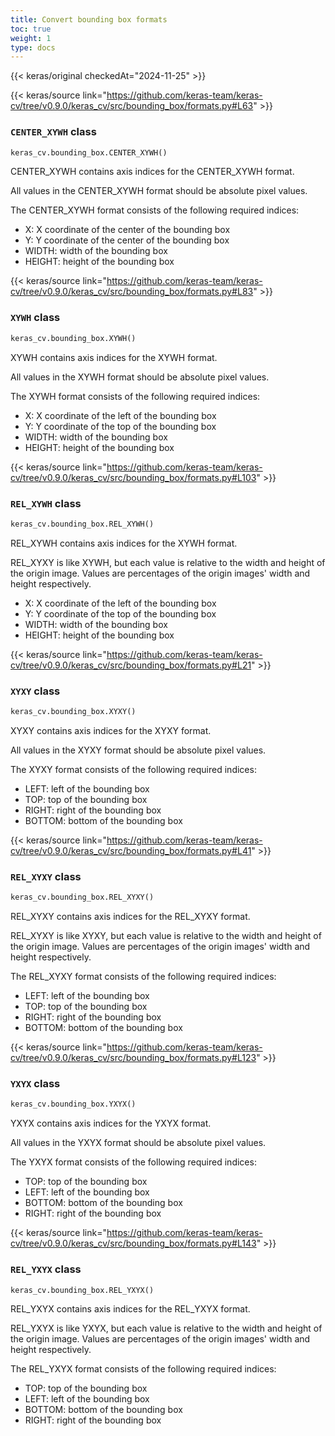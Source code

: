```yaml
---
title: Convert bounding box formats
toc: true
weight: 1
type: docs
---
```


{{< keras/original checkedAt="2024-11-25" >}}

{{< keras/source link="https://github.com/keras-team/keras-cv/tree/v0.9.0/keras_cv/src/bounding_box/formats.py#L63" >}}

### `CENTER_XYWH` class

```python
keras_cv.bounding_box.CENTER_XYWH()
```

CENTER_XYWH contains axis indices for the CENTER_XYWH format.

All values in the CENTER_XYWH format should be absolute pixel values.

The CENTER_XYWH format consists of the following required indices:

- X: X coordinate of the center of the bounding box
- Y: Y coordinate of the center of the bounding box
- WIDTH: width of the bounding box
- HEIGHT: height of the bounding box

{{< keras/source link="https://github.com/keras-team/keras-cv/tree/v0.9.0/keras_cv/src/bounding_box/formats.py#L83" >}}

### `XYWH` class

```python
keras_cv.bounding_box.XYWH()
```

XYWH contains axis indices for the XYWH format.

All values in the XYWH format should be absolute pixel values.

The XYWH format consists of the following required indices:

- X: X coordinate of the left of the bounding box
- Y: Y coordinate of the top of the bounding box
- WIDTH: width of the bounding box
- HEIGHT: height of the bounding box

{{< keras/source link="https://github.com/keras-team/keras-cv/tree/v0.9.0/keras_cv/src/bounding_box/formats.py#L103" >}}

### `REL_XYWH` class

```python
keras_cv.bounding_box.REL_XYWH()
```

REL_XYWH contains axis indices for the XYWH format.

REL_XYXY is like XYWH, but each value is relative to the width and height of
the origin image. Values are percentages of the origin images' width and
height respectively.

- X: X coordinate of the left of the bounding box
- Y: Y coordinate of the top of the bounding box
- WIDTH: width of the bounding box
- HEIGHT: height of the bounding box

{{< keras/source link="https://github.com/keras-team/keras-cv/tree/v0.9.0/keras_cv/src/bounding_box/formats.py#L21" >}}

### `XYXY` class

```python
keras_cv.bounding_box.XYXY()
```

XYXY contains axis indices for the XYXY format.

All values in the XYXY format should be absolute pixel values.

The XYXY format consists of the following required indices:

- LEFT: left of the bounding box
- TOP: top of the bounding box
- RIGHT: right of the bounding box
- BOTTOM: bottom of the bounding box

{{< keras/source link="https://github.com/keras-team/keras-cv/tree/v0.9.0/keras_cv/src/bounding_box/formats.py#L41" >}}

### `REL_XYXY` class

```python
keras_cv.bounding_box.REL_XYXY()
```

REL_XYXY contains axis indices for the REL_XYXY format.

REL_XYXY is like XYXY, but each value is relative to the width and height of
the origin image. Values are percentages of the origin images' width and
height respectively.

The REL_XYXY format consists of the following required indices:

- LEFT: left of the bounding box
- TOP: top of the bounding box
- RIGHT: right of the bounding box
- BOTTOM: bottom of the bounding box

{{< keras/source link="https://github.com/keras-team/keras-cv/tree/v0.9.0/keras_cv/src/bounding_box/formats.py#L123" >}}

### `YXYX` class

```python
keras_cv.bounding_box.YXYX()
```

YXYX contains axis indices for the YXYX format.

All values in the YXYX format should be absolute pixel values.

The YXYX format consists of the following required indices:

- TOP: top of the bounding box
- LEFT: left of the bounding box
- BOTTOM: bottom of the bounding box
- RIGHT: right of the bounding box

{{< keras/source link="https://github.com/keras-team/keras-cv/tree/v0.9.0/keras_cv/src/bounding_box/formats.py#L143" >}}

### `REL_YXYX` class

```python
keras_cv.bounding_box.REL_YXYX()
```

REL_YXYX contains axis indices for the REL_YXYX format.

REL_YXYX is like YXYX, but each value is relative to the width and height of
the origin image. Values are percentages of the origin images' width and
height respectively.

The REL_YXYX format consists of the following required indices:

- TOP: top of the bounding box
- LEFT: left of the bounding box
- BOTTOM: bottom of the bounding box
- RIGHT: right of the bounding box
